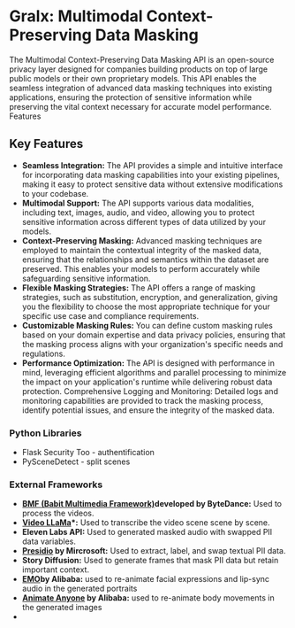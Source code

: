 # Gralx: Multimodal Context-Preserving Data Masking

The Multimodal Context-Preserving Data Masking API is an open-source privacy layer designed for companies building products on top of large public models or their own proprietary models. This API enables the seamless integration of advanced data masking techniques into existing applications, ensuring the protection of sensitive information while preserving the vital context necessary for accurate model performance.
Features


## Key Features

- **Seamless Integration:** The API provides a simple and intuitive interface for incorporating data masking capabilities into your existing pipelines, making it easy to protect sensitive data without extensive modifications to your codebase.
- **Multimodal Support:** The API supports various data modalities, including text, images, audio, and video, allowing you to protect sensitive information across different types of data utilized by your models.
- **Context-Preserving Masking:** Advanced masking techniques are employed to maintain the contextual integrity of the masked data, ensuring that the relationships and semantics within the dataset are preserved. This enables your models to perform accurately while safeguarding sensitive information.
- **Flexible Masking Strategies:** The API offers a range of masking strategies, such as substitution, encryption, and generalization, giving you the flexibility to choose the most appropriate technique for your specific use case and compliance requirements.
- **Customizable Masking Rules:** You can define custom masking rules based on your domain expertise and data privacy policies, ensuring that the masking process aligns with your organization's specific needs and regulations.
- **Performance Optimization:** The API is designed with performance in mind, leveraging efficient algorithms and parallel processing to minimize the impact on your application's runtime while delivering robust data protection.
Comprehensive Logging and Monitoring: Detailed logs and monitoring capabilities are provided to track the masking process, identify potential issues, and ensure the integrity of the masked data.

### Python Libraries
- Flask Security Too - authentification 
- PySceneDetect - split scenes

### External Frameworks 
- **[BMF (Babit Multimedia Framework)](https://babitmf.github.io/)developed by ByteDance:** Used to process the videos.
- **[Video LLaMa](https://github.com/DAMO-NLP-SG/Video-LLaMA)*:** Used to transcribe the video scene scene by scene.
- **Eleven Labs API:** Used to generated masked audio with swapped PII data variables.
- **[Presidio](https://microsoft.github.io/presidio/) by Mircrosoft:** Used to extract, label, and swap textual PII data.
- **Story Diffusion:** Used to generate frames that mask PII data but retain important context.
- **[EMO](https://github.com/HumanAIGC/EMO)by Alibaba:** used to re-animate facial expressions and lip-sync audio in the generated portraits 
- **[Animate Anyone](https://humanaigc.github.io/animate-anyone/) by Alibaba:** used to re-animate body movements in the generated images  
- 


